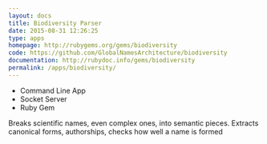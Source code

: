```yaml
---
layout: docs
title: Biodiversity Parser
date: 2015-08-31 12:26:25
type: apps
homepage: http://rubygems.org/gems/biodiversity
code: https://github.com/GlobalNamesArchitecture/biodiversity
documentation: http://rubydoc.info/gems/biodiversity
permalink: /apps/biodiversity/
---
```


<div class="note library">
  <ul>
    <li>Command Line App</li>
    <li>Socket Server</li>
    <li>Ruby Gem</li>
  </ul>
  <p>
  Breaks scientific names, even complex ones, into semantic pieces.
  Extracts canonical forms, authorships, checks how well a name is formed
  </p>
</div>
